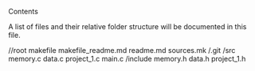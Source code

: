 Contents

A list of files and their relative folder structure will be
documented in this file.

//root
	makefile
	makefile_readme.md
	readme.md
	sources.mk
	/.git
	/src
		memory.c
		data.c
		project_1.c
		main.c
	/include
		memory.h
		data.h
		project_1.h

